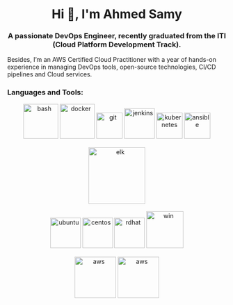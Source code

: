 <h1 align="center">Hi 👋, I'm Ahmed Samy</h1>
<h3 align="center">A passionate DevOps Engineer, recently graduated from the ITI (Cloud Platform Development Track).</h3>

Besides, I’m an AWS Certified Cloud Practitioner with a year of hands-on experience in managing DevOps tools, open-source technologies, CI/CD pipelines and Cloud services.



<h3 align="left">Languages and Tools:</h3>
<p align="center">
<img src="https://miro.medium.com/max/600/1*FEE98iWinlZBYkxBAG8MvA.png" alt="bash" width="80"/>
<img src="https://www.underworldcode.org/content/images/size/w600/2020/08/Moby-logo-1.png" alt="docker" width="80"/>
<img src="https://www.vectorlogo.zone/logos/git-scm/git-scm-icon.svg" alt="git" width="60"/>
<img src="https://www.vectorlogo.zone/logos/jenkins/jenkins-icon.svg" alt="jenkins" width="70"/>
<img src="https://www.vectorlogo.zone/logos/kubernetes/kubernetes-icon.svg" alt="kubernetes" width="60"/>
<img src="https://www.nexthink.com/wp-content/uploads/2018/04/ansible-icon.png" alt="ansible" width="60"/> 
<br><br>
<img src="https://burnhamforensics.files.wordpress.com/2019/03/elk-2.png" alt="elk" width="130"/> 
<br><br>
<img src="https://image.flaticon.com/icons/png/512/888/888879.png" alt="ubuntu" width="70"/> 
<img src="https://pics.freeicons.io/uploads/icons/png/14425478241536233206-512.png" alt="centos" width="70"/> 
<img src="https://iconape.com/wp-content/files/ol/92891/png/red-hat-1.png" alt="rdhat" width="70"/> 
<img src="https://img.pngio.com/logo-de-microsoft-microsoft-d-azur-word-png-et-vecteur-pour-telecharger-png-gratuit-microsoft-640_640.png" alt="win" width="85"/> 
<br><br>
  
<img src="https://www.americancsm.com/wp-content/uploads/2017/10/icon-cloud-aws.png" alt="aws" width="95"/> 
<img src="https://skillgrey.com/wp-content/uploads/2020/03/google.png" alt="aws" width="95"/> 

</p>
